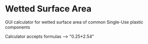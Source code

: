 # Wetted Surface Area
GUI calculator for wetted surface area of common Single-Use plastic components

Calculator accepts formulas --> "0.25*2.54"
